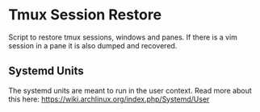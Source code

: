 # Tmux Session Restore

Script to restore tmux sessions, windows and panes. If there is a vim session in a pane it is also dumped and recovered.

## Systemd Units

The systemd units are meant to run in the user context. Read more about this here:
https://wiki.archlinux.org/index.php/Systemd/User
